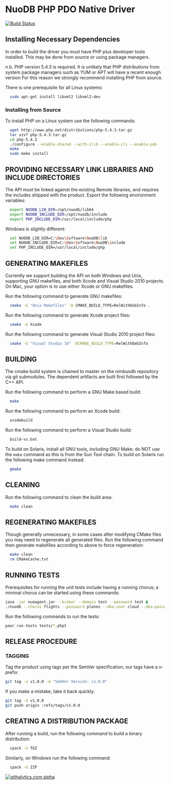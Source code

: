 # NuoDB PHP PDO Native Driver #

[![Build Status](https://api.travis-ci.org/nuodb/nuodb-php-pdo.png?branch=master)](http://travis-ci.org/nuodb/nuodb-php-pdo)

## Installing Necessary Dependencies ##

In order to build the driver you must have PHP plus developer tools installed.
This may be done from source or using package managers.

n.b. PHP version 5.4.3 is required. It is unlikely that PHP distributions from
     system package managers such as YUM or APT will have a recent enough version
     For this reason we strongly recommend installing PHP from source.

There is one prerequisite for all Linux systems:

```bash
  sudo apt-get install libxml2 libxml2-dev
```

### Installing from Source ###

To install PHP on a Linux system use the following commands:

```bash
  wget http://www.php.net/distributions/php-5.4.3.tar.gz
  tar xzvf php-5.4.3.tar.gz
  cd php-5.4.3
  ./configure --enable-shared --with-zlib --enable-cli --enable-pdo
  make
  sudo make install
```

## PROVIDING NECESSARY LINK LIBRARIES AND INCLUDE DIRECTORIES ##

The API must be linked against the existing Remote libraries, and requires
the includes shipped with the product. Export the following environment
variables:

```bash
  export NUODB_LIB_DIR=/opt/nuodb/lib64
  export NUODB_INCLUDE_DIR=/opt/nuodb/include
  export PHP_INCLUDE_DIR=/usr/local/include/php
```

Windows is slightly different:

```bash
  set NUODB_LIB_DIR=C:\Dev\Software\NuoDB\lib
  set NUODB_INCLUDE_DIR=C:\Dev\Software\NuoDB\include
  set PHP_INCLUDE_DIR=/usr/local/include/php
```

## GENERATING MAKEFILES ##

Currently we support building the API on both Windows and Unix, supporting GNU
makefiles, and both Xcode and Visual Studio 2010 projects. On Mac, your option
is to use either Xcode or GNU makefiles.

Run the following command to generate GNU makefiles: 

```bash
  cmake -G "Unix Makefiles" -D CMAKE_BUILD_TYPE=RelWithDebInfo .
```

Run the following command to generate Xcode project files:

```bash
  cmake -G Xcode
```

Run the following command to generate Visual Studio 2010 project
files:

```bash
  cmake -G "Visual Studio 10" -DCMAKE_BUILD_TYPE=RelWithDebInfo
```

## BUILDING ##

The cmake build system is chained to master on the nimbusdb repository
via git submodules. The dependent artifacts are built first followed
by the C++ API.

Run the following command to perform a GNU Make based build:

```bash
  make
```

Run the following command to perform an Xcode build:

```bash
  xcodebuild
````

Run the following command to perform a Visual Studio build:

```bash
  build-vs.bat
````

To build on Solaris, install all GNU tools, including GNU Make; do NOT
use the `make` command as this is from the Sun Tool chain. To build on
Solaris run the following make command instead:

```bash
  gmake
```

## CLEANING ##

Run the following command to clean the build area:

```bash
  make clean
```

## REGENERATING MAKEFILES ##

Though generally unnecessary, in some cases after modifying CMake files
you may need to regenerate all generated files. Run the following command
then generate makefiles according to above to force regeneration:

```bash
  make clean
  rm CMakeCache.txt
```

## RUNNING TESTS ##

Prerequisites for running the unit tests include having a running chorus; a
minimal chorus can be started using these commands:

```bash
java -jar nuoagent.jar --broker --domain test --password test &
./nuodb --chorus flights --password planes --dba-user cloud --dba-password user &
```

Run the following commands to run the tests:

```bash
pear run-tests tests/*.phpt
```

## RELEASE PROCEDURE ##

### TAGGING ###

Tag the product using tags per the SemVer specification; our tags have a v-prefix:

```bash
git tag -a v1.0.0 -m "SemVer Version: v1.0.0"
```

If you make a mistake, take it back quickly:

```bash
git tag -d v1.0.0
git push origin :refs/tags/v1.0.0
```

## CREATING A DISTRIBUTION PACKAGE ##

After running a build, run the following command to build a binary distribution:

```bash
  cpack -G TGZ
```

Similarly, on Windows run the following command:

```bash
  cpack -G ZIP
```

[![githalytics.com alpha](https://cruel-carlota.pagodabox.com/eebba2b3f495d19d760a0b42e0ce67fd "githalytics.com")](http://githalytics.com/nuodb/nuodb-php-pdo)
